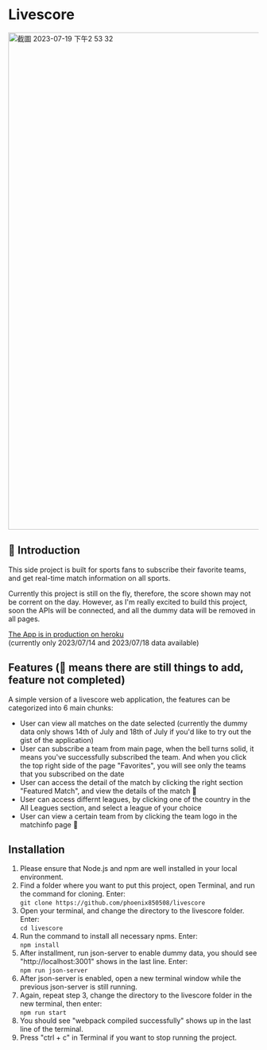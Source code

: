 # Livescore

<img width="1000" alt="截圖 2023-07-19 下午2 53 32" src="https://github.com/phoenix850508/livescore/assets/121414639/3cb5cd01-8558-442d-839d-ed7460341d3e">

## 🏀 Introduction

This side project is built for sports fans to subscribe their favorite teams, and get real-time match information on all sports.

Currently this project is still on the fly, therefore, the score shown may not be corrent on the day. However, as I'm really excited to build this project, soon the APIs will be connected, and all the dummy data will be removed in all pages.

[The App is in production on heroku](https://livescore-2f15c0310cf4.herokuapp.com)
<br />(currently only 2023/07/14 and 2023/07/18 data available)

## Features (🚧 means there are still things to add, feature not completed)

A simple version of a livescore web application, the features can be categorized into 6 main chunks:

- User can view all matches on the date selected (currently the dummy data only shows 14th of July and 18th of July if you'd like to try out the gist of the application)
- User can subscribe a team from main page, when the bell turns solid, it means you've successfully subscribed the team. And when you click the top right side of the page "Favorites", you will see only the teams that you subscribed on the date
- User can access the detail of the match by clicking the right section "Featured Match", and view the details of the match 🚧
- User can access differnt leagues, by clicking one of the country in the All Leagues section, and select a league of your choice
- User can view a certain team from by clicking the team logo in the matchinfo page 🚧

## Installation

1. Please ensure that Node.js and npm are well installed in your local environment.
2. Find a folder where you want to put this project, open Terminal, and run the command for cloning. Enter:
   <br /> `git clone https://github.com/phoenix850508/livescore`
3. Open your terminal, and change the directory to the livescore folder. Enter:
   <br /> `cd livescore`
4. Run the command to install all necessary npms. Enter:
   <br /> `npm install`
5. After installment, run json-server to enable dummy data, you should see "http://localhost:3001" shows in the last line. Enter:
   <br /> `npm run json-server`
6. After json-server is enabled, open a new terminal window while the previous json-server is still running.
7. Again, repeat step 3, change the directory to the livescore folder in the new terminal, then enter:
   <br /> `npm run start`
8. You should see "webpack compiled successfully" shows up in the last line of the terminal.
9. Press "ctrl + c" in Terminal if you want to stop running the project.
